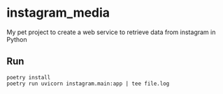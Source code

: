 # instagram_media

My pet project to create a web service to retrieve data from instagram in Python

## Run
```shell
poetry install
poetry run uvicorn instagram.main:app | tee file.log
```
